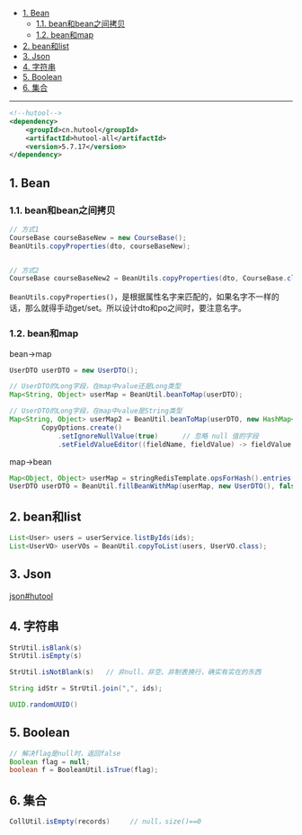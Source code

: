 - [1. Bean](#1-bean)
  - [1.1. bean和bean之间拷贝](#11-bean和bean之间拷贝)
  - [1.2. bean和map](#12-bean和map)
- [2. bean和list](#2-bean和list)
- [3. Json](#3-json)
- [4. 字符串](#4-字符串)
- [5. Boolean](#5-boolean)
- [6. 集合](#6-集合)


---

```xml
<!--hutool-->
<dependency>
    <groupId>cn.hutool</groupId>
    <artifactId>hutool-all</artifactId>
    <version>5.7.17</version>
</dependency>
```
## 1. Bean

### 1.1. bean和bean之间拷贝
```java
// 方式1
CourseBase courseBaseNew = new CourseBase();
BeanUtils.copyProperties(dto, courseBaseNew);


// 方式2
CourseBase courseBaseNew2 = BeanUtils.copyProperties(dto, CourseBase.class);
```
`BeanUtils.copyProperties()`，是根据属性名字来匹配的，如果名字不一样的话，那么就得手动get/set。所以设计dto和po之间时，要注意名字。
### 1.2. bean和map

bean→map
```java
UserDTO userDTO = new UserDTO();

// UserDTO的Long字段，在map中value还是Long类型
Map<String, Object> userMap = BeanUtil.beanToMap(userDTO);

// UserDTO的Long字段，在map中value是String类型
Map<String, Object> userMap2 = BeanUtil.beanToMap(userDTO, new HashMap<>(),
        CopyOptions.create()
            .setIgnoreNullValue(true)      // 忽略 null 值的字段
            .setFieldValueEditor((fieldName, fieldValue) -> fieldValue.toString()));    // 将 value 转化为 String 类型
```

map→bean
```java
Map<Object, Object> userMap = stringRedisTemplate.opsForHash().entries(key);
UserDTO userDTO = BeanUtil.fillBeanWithMap(userMap, new UserDTO(), false);  // fasle表示有错就抛出
```

## 2. bean和list

```java
List<User> users = userService.listByIds(ids);
List<UserVO> userVOs = BeanUtil.copyToList(users, UserVO.class);
```

## 3. Json

[json#hutool](json.md)

## 4. 字符串

```java
StrUtil.isBlank(s)   
StrUtil.isEmpty(s)

StrUtil.isNotBlank(s)   // 非null、非空、非制表换行，确实有实在的东西
```
```java
String idStr = StrUtil.join(",", ids);
```
```java
UUID.randomUUID()
```

## 5. Boolean

```java
// 解决flag是null时，返回false
Boolean flag = null;
boolean f = BooleanUtil.isTrue(flag);
```

## 6. 集合

```java
CollUtil.isEmpty(records)     // null，size()==0
```